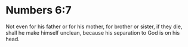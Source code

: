# Numbers 6:7

Not even for his father or for his mother, for brother or sister, if they die, shall he make himself unclean, because his separation to God is on his head.
